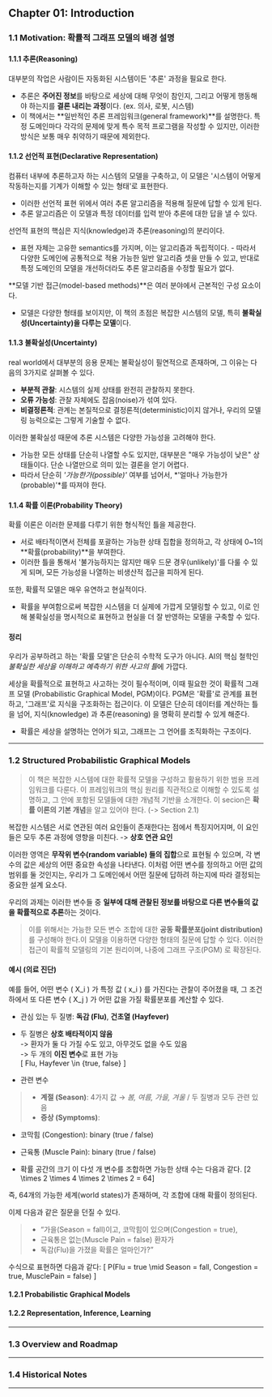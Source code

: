 ## Chapter 01: Introduction

### 1.1 Motivation: 확률적 그래프 모델의 배경 설명

#### 1.1.1 **추론(Reasoning)**
대부분의 작업은 사람이든 자동화된 시스템이든 '추론' 과정을 필요로 한다.

- 추론은 **주어진 정보**를 바탕으로 세상에 대해 무엇이 참인지, 그리고 어떻게 행동해야 하는지를 **결론 내리는 과정**이다. (ex. 의사, 로봇, 시스템)
- 이 책에서는 **일반적인 추론 프레임워크(general framework)**를 설명한다. 특정 도메인마다 각각의 문제에 맞게 특수 목적 프로그램을 작성할 수 있지만, 이러한 방식은 보통 매우 취약하기 때문에 제외한다.

#### 1.1.2 **선언적 표현(Declarative Representation)**
컴퓨터 내부에 추론하고자 하는 시스템의 모델을 구축하고, 이 모델은 '시스템이 어떻게 작동하는지를 기계가 이해할 수 있는 형태'로 표현한다.
- 이러한 선언적 표현 위에서 여러 추론 알고리즘을 적용해 질문에 답할 수 있게 된다.
- 추론 알고리즘은 이 모델과 특정 데이터를 입력 받아 추론에 대한 답을 낼 수 있다.

선언적 표현의 핵심은 지식(knowledge)과 추론(reasoning)의 분리이다.
- 표현 자체는 고유한 semantics를 가지며, 이는 알고리즘과 독립적이다. - 따라서 다양한 도메인에 공통적으로 적용 가능한 일반 알고리즘 셋을 만들 수 있고, 반대로 특정 도메인의 모델을 개선하더라도 추론 알고리즘을 수정할 필요가 없다.

**모델 기반 접근(model-based methods)**은 여러 분야에서 근본적인 구성 요소이다. 
- 모델은 다양한 형태를 보이지만, 이 책의 초점은 복잡한 시스템의 모델, 특히 **불확실성(Uncertainty)을 다루는 모델**이다.


#### 1.1.3 불확실성(Uncertainty)
real world에서 대부분의 응용 문제는 불확실성이 필연적으로 존재하며, 그 이유는 다음의 3가지로 살펴볼 수 있다.
- **부분적 관찰**: 시스템의 실제 상태를 완전히 관찰하지 못한다.
- **오류 가능성**: 관찰 자체에도 잡음(noise)가 섞여 있다.
- **비결정론적**: 관계는 본질적으로 결정론적(deterministic)이지 않거나, 우리의 모델링 능력으로는 그렇게 기술할 수 없다.

이러한 불확실성 때문에 추론 시스템은 다양한 가능성을 고려해야 한다.
- 가능한 모든 상태를 단순히 나열할 수도 있지만, 대부분은 "매우 가능성이 낮은" 상태들이다. 단순 나열만으로 의미 있는 결론을 얻기 어렵다.
- 따라서 단순히 *'가능한가(possible)'* 여부를 넘어서, *'얼마나 가능한가(probable)'*를 따져야 한다.

#### 1.1.4 확률 이론(Probability Theory)
확률 이론은 이러한 문제를 다루기 위한 형식적인 틀을 제공한다.
- 서로 배타적이면서 전체를 포괄하는 가능한 상태 집합을 정의하고, 각 상태에 0~1의 **확률(probability)**을 부여한다.
- 이러한 틀을 통해서 '불가능하지는 않지만 매우 드문 경우(unlikely)'를 다룰 수 있게 되며, 모든 가능성을 나열하는 비생산적 접근을 피하게 된다.

또한, 확률적 모델은 매우 유연하고 현실적이다.
- 확률을 부여함으로써 복잡한 시스템을 더 실제에 가깝게 모델링할 수 있고, 이로 인해 불확실성을 명시적으로 표현하고 현실을 더 잘 반영하는 모델을 구축할 수 있다.

#### 정리
우리가 공부하려고 하는 '확률 모델'은 단순히 수학적 도구가 아니다.
AI의 핵심 철학인 *불확실한 세상을 이해하고 예측하기 위한 사고의 틀*에 가깝다.

세상을 확률적으로 표현하고 사고하는 것이 필수적이며, 이때 필요한 것이 확률적 그래프 모델 (Probabilistic Graphical Model, PGM)이다.
PGM은 '확률'로 관계를 표현하고, '그래프'로 지식을 구조화하는 접근이다.
이 모델은 단순히 데이터를 계산하는 틀을 넘어,
지식(knowledge) 과 추론(reasoning) 을 명확히 분리할 수 있게 해준다.
- 확률은 세상을 설명하는 언어가 되고, 그래프는 그 언어를 조직화하는 구조이다.

----

### 1.2 Structured Probabilistic Graphical Models
> 이 책은 복잡한 시스템에 대한 확률적 모델을 구성하고 활용하기 위한 범용 프레임워크를 다룬다. 이 프레임워크의 핵심 원리를 직관적으로 이해할 수 있도록 설명하고, 그 안에 포함된 모델들에 대한 개념적 기반을 소개한다. 이 secion은 **확률 이론의 기본 개념**을 알고 있어야 한다. (-> Section 2.1)

복잡한 시스템은 서로 연관된 여러 요인들이 존재한다는 점에서 특징지어지며, 이 요인들은 모두 추론 과정에 영향을 미친다. -> **상호 연관 요인**

이러한 영역은 **무작위 변수(random variable) 들의 집합**으로 표현될 수 있으며, 각 변수의 값은 세상의 어떤 중요한 속성을 나타낸다.
이처럼 어떤 변수를 정의하고 어떤 값의 범위를 둘 것인지는, 우리가 그 도메인에서 어떤 질문에 답하려 하는지에 따라 결정되는 중요한 설계 요소다.

우리의 과제는 이러한 변수들 중 **일부에 대해 관찰된 정보를 바탕으로 다른 변수들의 값을 확률적으로 추론**하는 것이다. 
> 이를 위해서는 가능한 모든 변수 조합에 대한 **공동 확률분포(joint distribution)** 를 구성해야 한다.이 모델을 이용하면 다양한 형태의 질문에 답할 수 있다.
> 이러한 접근이 확률적 모델링의 기본 원리이며, 나중에 그래프 구조(PGM) 로 확장된다.

#### 예시 (의료 진단)
예를 들어, 어떤 변수 \( X_i \) 가 특정 값 \( x_i \) 를 가진다는 관찰이 주어졌을 때,  그 조건하에서 또 다른 변수 \( X_j \) 가 어떤 값을 가질 확률분포를 계산할 수 있다.

- 관심 있는 두 질병: **독감 (Flu)**, **건초열 (Hayfever)**
- 두 질병은 **상호 배타적이지 않음**  
  -> 환자가 둘 다 가질 수도 있고, 아무것도 없을 수도 있음  
  -> 두 개의 **이진 변수**로 표현 가능  
  \[
  Flu, Hayfever \in \{true, false\}
  \]

- 관련 변수
> - **계절 (Season)**: 4가지 값 → *봄, 여름, 가을, 겨울* / 두 질병과 모두 관련 있음  
> - **증상 (Symptoms)**:  
  - 코막힘 (Congestion): binary (true / false)  
  - 근육통 (Muscle Pain): binary (true / false)

- 확률 공간의 크기
이 다섯 개 변수를 조합하면 가능한 상태 수는 다음과 같다.
\[2 \times 2 \times 4 \times 2 \times 2 = 64\]

즉, 64개의 가능한 세계(world states)가 존재하며, 각 조합에 대해 확률이 정의된다.

이제 다음과 같은 질문을 던질 수 있다.
> - “가을(Season = fall)이고, 코막힘이 있으며(Congestion = true),  
> - 근육통은 없는(Muscle Pain = false) 환자가  
> - 독감(Flu)을 가졌을 확률은 얼마인가?”

수식으로 표현하면 다음과 같다:
\[
P(Flu = true \mid Season = fall, Congestion = true, MusclePain = false)
\]


#### 1.2.1 Probabilistic Graphical Models

#### 1.2.2 Representation, Inference, Learning

----

### 1.3 Overview and Roadmap

----

### 1.4 Historical Notes

----